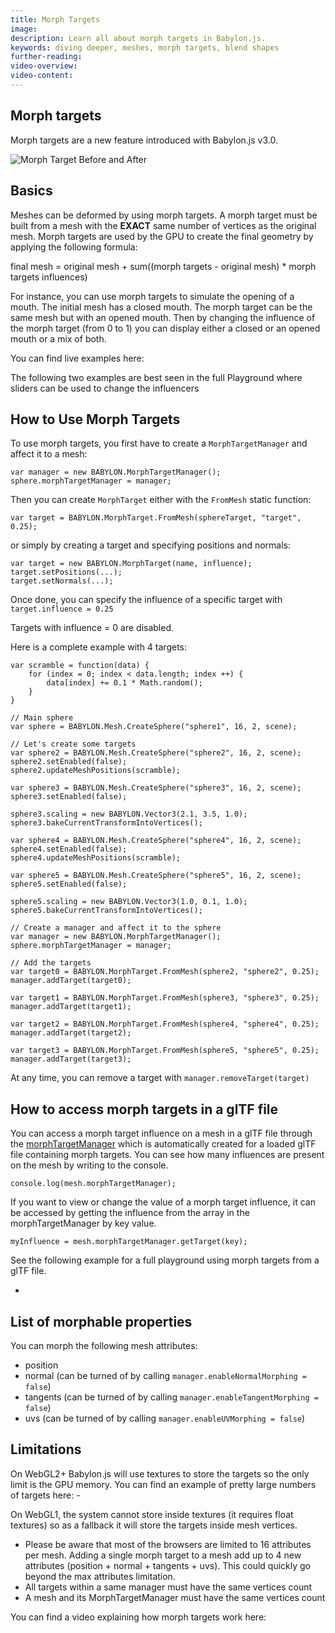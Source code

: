 ```yaml
---
title: Morph Targets
image: 
description: Learn all about morph targets in Babylon.js.
keywords: diving deeper, meshes, morph targets, blend shapes
further-reading:
video-overview:
video-content:
---
```


## Morph targets

Morph targets are a new feature introduced with Babylon.js v3.0.

![Morph Target Before and After](/img/how_to/morphtargets.jpg)

## Basics
Meshes can be deformed by using morph targets. A morph target must be built from a mesh with the **EXACT** same number of vertices as the original mesh.
Morph targets are used by the GPU to create the final geometry by applying the following formula:

final mesh = original mesh + sum((morph targets - original mesh) * morph targets influences)

For instance, you can use morph targets to simulate the opening of a mouth. The initial mesh has a closed mouth. The morph target can be the same mesh but with an opened mouth. Then by changing the influence of the morph target (from 0 to 1) you can display either a closed or an opened mouth or a mix of both.

You can find live examples here: 
<Playground id="#HPV2TZ#8" title="Animated Morph Targets" description="Simple example of animated morph targets."/>

The following two examples are best seen in the full Playground where sliders can be used to change the influencers
<Playground id="#HPV2TZ#2" title="Animated Morph Targets with Standard Material" description="Simple example of animated morph targets with standard material."/>  
<Playground id="#HPV2TZ#4" title="Animated Morph Targets with PBR Material" description="Simple example of animated morph targets with PBR material."/>

## How to Use Morph Targets
To use morph targets, you first have to create a `MorphTargetManager` and affect it to a mesh:

```
var manager = new BABYLON.MorphTargetManager();
sphere.morphTargetManager = manager;
```

Then you can create `MorphTarget` either with the `FromMesh` static function:

```
var target = BABYLON.MorphTarget.FromMesh(sphereTarget, "target", 0.25);
```

or simply by creating a target and specifying positions and normals:

```
var target = new BABYLON.MorphTarget(name, influence);
target.setPositions(...);
target.setNormals(...);
```

Once done, you can specify the influence of a specific target with `target.influence = 0.25`

Targets with influence = 0 are disabled.

Here is a complete example with 4 targets:

```
var scramble = function(data) {
    for (index = 0; index < data.length; index ++) {
        data[index] += 0.1 * Math.random();
    }
}

// Main sphere
var sphere = BABYLON.Mesh.CreateSphere("sphere1", 16, 2, scene);

// Let's create some targets
var sphere2 = BABYLON.Mesh.CreateSphere("sphere2", 16, 2, scene);
sphere2.setEnabled(false);
sphere2.updateMeshPositions(scramble);

var sphere3 = BABYLON.Mesh.CreateSphere("sphere3", 16, 2, scene);
sphere3.setEnabled(false);

sphere3.scaling = new BABYLON.Vector3(2.1, 3.5, 1.0);
sphere3.bakeCurrentTransformIntoVertices();

var sphere4 = BABYLON.Mesh.CreateSphere("sphere4", 16, 2, scene);
sphere4.setEnabled(false);
sphere4.updateMeshPositions(scramble);

var sphere5 = BABYLON.Mesh.CreateSphere("sphere5", 16, 2, scene);
sphere5.setEnabled(false);

sphere5.scaling = new BABYLON.Vector3(1.0, 0.1, 1.0);
sphere5.bakeCurrentTransformIntoVertices();    

// Create a manager and affect it to the sphere
var manager = new BABYLON.MorphTargetManager();
sphere.morphTargetManager = manager;

// Add the targets
var target0 = BABYLON.MorphTarget.FromMesh(sphere2, "sphere2", 0.25);
manager.addTarget(target0);

var target1 = BABYLON.MorphTarget.FromMesh(sphere3, "sphere3", 0.25);
manager.addTarget(target1);

var target2 = BABYLON.MorphTarget.FromMesh(sphere4, "sphere4", 0.25);
manager.addTarget(target2);   

var target3 = BABYLON.MorphTarget.FromMesh(sphere5, "sphere5", 0.25);
manager.addTarget(target3);      
```

At any time, you can remove a target with `manager.removeTarget(target)`

## How to access morph targets in a glTF file
You can access a morph target influence on a mesh in a glTF file through the [morphTargetManager](/typedoc/classes/babylon.morphtargetmanager#gettarget) which is automatically created for a loaded glTF file containing morph targets. You can see how many influences are present on the mesh by writing to the console.

```
console.log(mesh.morphTargetManager);
```

If you want to view or change the value of a morph target influence, it can be accessed by getting the influence from the array in the morphTargetManager by key value.

```
myInfluence = mesh.morphTargetManager.getTarget(key);
```
See the following example for a full playground using morph targets from a glTF file.
- <Playground id="#9CLJEF" title="Morph Targets From a .glTF File" description="Simple example of using morph targets from a .glTF file."/>

## List of morphable properties

You can morph the following mesh attributes:
- position
- normal (can be turned of by calling `manager.enableNormalMorphing = false`)
- tangents (can be turned of by calling `manager.enableTangentMorphing = false`)
- uvs (can be turned of by calling `manager.enableUVMorphing = false`)

## Limitations
On WebGL2+ Babylon.js will use textures to store the targets so the only limit is the GPU memory. You can find an example of pretty large numbers of targets here: - <Playground id="#1PD3Q7#2" title="Lots of Morph Targets" description="Example showing a large number of morph targets."/>

On WebGL1, the system cannot store inside textures (it requires float textures) so as a fallback it will store the targets inside mesh vertices.
* Please be aware that most of the browsers are limited to 16 attributes per mesh. Adding a single morph target to a mesh add up to 4 new attributes (position + normal + tangents + uvs). This could quickly go beyond the max attributes limitation.
* All targets within a same manager must have the same vertices count
* A mesh and its MorphTargetManager must have the same vertices count

You can find a video explaining how morph targets work here: 

<Youtube id="LBPRmGgU0PE"/>